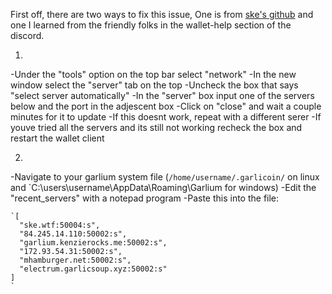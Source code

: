 First off, there are two ways to fix this issue, One is from [ske's github](https://xske.github.io/garlium/) and one I learned from the friendly folks in the wallet-help section of the discord.

1.
  -Under the "tools" option on the top bar select "network"
  -In the new window select the "server" tab on the top
  -Uncheck the box that says "select server automatically"
  -In the "server" box input one of the servers below and the port in the adjescent box
  -Click on "close" and wait a couple minutes for it to update
  -If this doesnt work, repeat with a different serer
  -If youve tried all the servers and its still not working recheck the box and restart the wallet client
  
2.
  -Navigate to your garlium system file (`/home/username/.garlicoin/` on linux and `C:\users\username\AppData\Roaming\Garlium for windows)
  -Edit the "recent_servers" with a notepad program
  -Paste this into the file:
  ``` 
  `[
    "ske.wtf:50004:s",
    "84.245.14.110:50002:s",
    "garlium.kenzierocks.me:50002:s",
    "172.93.54.31:50002:s",
    "mhamburger.net:50002:s",
    "electrum.garlicsoup.xyz:50002:s"
  ]
  `
  ```
